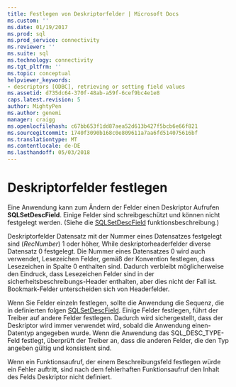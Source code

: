 ```yaml
---
title: Festlegen von Deskriptorfelder | Microsoft Docs
ms.custom: ''
ms.date: 01/19/2017
ms.prod: sql
ms.prod_service: connectivity
ms.reviewer: ''
ms.suite: sql
ms.technology: connectivity
ms.tgt_pltfrm: ''
ms.topic: conceptual
helpviewer_keywords:
- descriptors [ODBC], retrieving or setting field values
ms.assetid: d735dc64-370f-48ab-a59f-6cef9bc4e1e8
caps.latest.revision: 5
author: MightyPen
ms.author: genemi
manager: craigg
ms.openlocfilehash: c67bb653f1dd87aea52d613b427f5bcb6e66f821
ms.sourcegitcommit: 1740f3090b168c0e809611a7aa6fd514075616bf
ms.translationtype: MT
ms.contentlocale: de-DE
ms.lasthandoff: 05/03/2018
---
```

# <a name="setting-descriptor-fields"></a>Deskriptorfelder festlegen
Eine Anwendung kann zum Ändern der Felder einen Deskriptor Aufrufen **SQLSetDescField**. Einige Felder sind schreibgeschützt und können nicht festgelegt werden. (Siehe die [SQLSetDescField](../../../odbc/reference/syntax/sqlsetdescfield-function.md) funktionsbeschreibung.)  
  
 Deskriptorfelder Datensatz mit der Nummer eines Datensatzes festgelegt sind (*RecNumber*) 1 oder höher, While deskriptorheaderfelder diverse Datensatz 0 festgelegt. Die Nummer eines Datensatzes 0 wird auch verwendet, Lesezeichen Felder, gemäß der Konvention festlegen, dass Lesezeichen in Spalte 0 enthalten sind. Dadurch verbleibt möglicherweise den Eindruck, dass Lesezeichen Felder sind in der sicherheitsbeschreibungs-Header enthalten, aber dies nicht der Fall ist. Bookmark-Felder unterscheiden sich von Headerfelder.  
  
 Wenn Sie Felder einzeln festlegen, sollte die Anwendung die Sequenz, die in definierten folgen [SQLSetDescField](../../../odbc/reference/syntax/sqlsetdescfield-function.md). Einige Felder festlegen, führt der Treiber auf andere Felder festlegen. Dadurch wird sichergestellt, dass der Deskriptor wird immer verwendet wird, sobald die Anwendung einen-Datentyp angegeben wurde. Wenn die Anwendung das SQL_DESC_TYPE-Feld festlegt, überprüft der Treiber an, dass die anderen Felder, die den Typ angeben gültig und konsistent sind.  
  
 Wenn ein Funktionsaufruf, der einem Beschreibungsfeld festlegen würde ein Fehler auftritt, sind nach dem fehlerhaften Funktionsaufruf den Inhalt des Felds Deskriptor nicht definiert.

